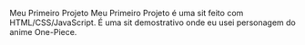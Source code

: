 Meu Primeiro Projeto
Meu Primeiro Projeto é uma sit feito com HTML/CSS/JavaScript.
É uma sit demostrativo onde eu usei personagem do anime One-Piece.


